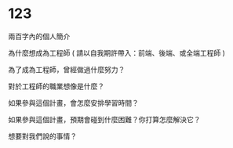 # 123

兩百字內的個人簡介

為什麼想成為工程師 ( 請以自我期許帶入：前端、後端、或全端工程師 )

為了成為工程師，曾經做過什麼努力？

對於工程師的職業想像是什麼？

如果參與這個計畫，會怎麼安排學習時間？

如果參與這個計畫，預期會碰到什麼困難？你打算怎麼解決它？

想要對我們說的事情？

